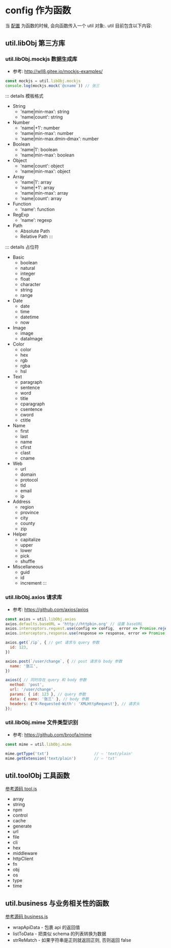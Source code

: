 # config 作为函数
当 [配置](./config_file.md#js) 为函数的时候, 会向函数传入一个 util 对象:.
util 目前包含以下内容:

## util.libObj 第三方库
### util.libObj.mockjs 数据生成库
- 参考: http://wll8.gitee.io/mockjs-examples/

``` js
const mockjs = util.libObj.mockjs
console.log(mockjs.mock(`@cname`)) // 张三
```

::: details 模板格式
- String
  - 'name|min-max': string
  - 'name|count': string
- Number
  - 'name|+1': number
  - 'name|min-max': number
  - 'name|min-max.dmin-dmax': number
- Boolean
  - 'name|1': boolean
  - 'name|min-max': boolean
- Object
  - 'name|count': object
  - 'name|min-max': object
- Array
  - 'name|1': array
  - 'name|+1': array
  - 'name|min-max': array
  - 'name|count': array
- Function
  - 'name': function
- RegExp
  - 'name': regexp
- Path
  - Absolute Path
  - Relative Path
:::

::: details 占位符
- Basic
  - boolean 
  - natural
  - integer
  - float
  - character
  - string
  - range
- Date
  - date
  - time
  - datetime
  - now
- Image
  - image
  - dataImage
- Color
  - color
  - hex
  - rgb
  - rgba
  - hsl
- Text
  - paragraph
  - sentence
  - word
  - title
  - cparagraph
  - csentence
  - cword
  - ctitle
- Name
  - first
  - last
  - name
  - cfirst
  - clast
  - cname
- Web
  - url
  - domain
  - protocol
  - tld
  - email
  - ip
- Address
  - region
  - province
  - city
  - county
  - zip
- Helper
  - capitalize
  - upper
  - lower
  - pick
  - shuffle
- Miscellaneous
  - guid
  - id
  - increment
:::

### util.libObj.axios 请求库
- 参考: https://github.com/axios/axios

``` js
const axios = util.libObj.axios
axios.defaults.baseURL = 'http://httpbin.org' // 设置 baseURL
axios.interceptors.request.use(config => config,  error => Promise.reject(error)) // 请求拦截
axios.interceptors.response.use(response => response, error => Promise.reject(error)) // 响应拦截

axios.get(`/ip`, { // get 请求与 query 参数
  id: 123,
})

axios.post(`/user/change`, { // post 请求与 body 参数
  name: '张三',
})

axios({ // 同时存在 query 和 body 参数
  method: 'post',
  url: '/user/change',
  params: { id: 123 }, // query 参数
  data: { name: '张三' }, // body 参数
  headers: {'X-Requested-With': 'XMLHttpRequest'}, // 请求头
});

```


### util.libObj.mime 文件类型识别
- 参考: https://github.com/broofa/mime

``` js
const mime = util.libObj.mime

mime.getType('txt')                    // ⇨ 'text/plain'
mime.getExtension('text/plain')        // ⇨ 'txt'
```

## util.toolObj 工具函数
[参考源码 tool.js](https://github.com/wll8/mockm/blob/master/server/util/tool.js)

- array
- string
- npm
- control
- cache
- generate
- url
- file
- cli
- hex
- middleware
- httpClient
- fn
- obj
- os
- type
- time

## util.business 与业务相关性的函数
[参考源码 business.js](https://github.com/wll8/mockm/blob/master/server/util/business.js)

- wrapApiData - 包裹 api 的返回值
- listToData - 把类似 schema 的列表转换为数据
- strReMatch - 如果字符串是正则就返回正则, 否则返回 false
